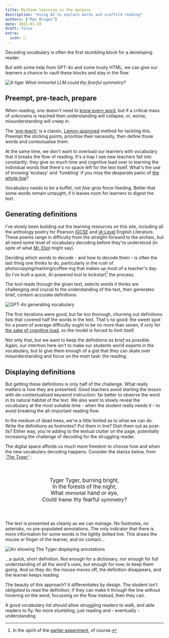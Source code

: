 ```yaml
---
title: Machine learning in the margins
description: "Using AI to explain words and scaffold reading"
authors: ["Max Bruges"]
date: 2025-01-20
draft: false
extra:
  icon: 💬
---
```


Decoding vocabulary is often the first stumbling block for a developing reader. 

But with some help from GPT-4o and some trusty HTML, we can give our learners a chance to vault these blocks and stay in the flow. 

![A tiger](/images/tiger-forest.webp)
*What immortal LLM could thy fearful symmetry?*

## Preempt, pre-teach, prepare

When reading, one doesn't need to [know every word](@/blog/PowerOfReading.md), but if a critical mass of unknowns is reached then understanding will collapse; or, worse, misunderstanding will creep in. 

The ['pre-teach'](https://cer.schools.nsw.gov.au/content/dam/doe/sws/schools/c/cer/localcontent/pre-teach_vocab.pdf) is a classic, [Lemov-approved](https://teachlikeachampion.org/blog/active-practice-key-vocabulary/) method for tackling this. Preempt the sticking points, prioritise their necessity, then define those words and contextualise them. 

At the same time, we don't want to overload our learners with vocabulary that it breaks the flow of reading. It's a trap I see new teachers fall into constantly; they give so much time and cognitive load over to learning the individual words that there's no space left for the text itself. What's the use of knowing 'ecstasy' and 'fumbling' if you miss the desperate panic of [the whole line](https://www.poetryfoundation.org/poems/46560/dulce-et-decorum-est)?

Vocabulary needs to be a buffet, not *foie-gras* force-feeding. Better that some words remain untaught, if it leaves room for learners to digest the text. 

## Generating definitions 

I've slowly been building out the learning resources on this site, including all the anthology poetry for Pearson [iGCSE](/learn/textbook/?filter=ks4) and [iA-Level](/learn/textbook/?filter=ks5) English Literature. These poems range in difficulty from the straight-forward to the archaic, but all need some level of vocabulary decoding before they're understood (in spite of what [Mr. Eliot](https://citatis.com/a4233/04dd7/) might say).

Deciding which words to decode - and how to decode them - is often the last thing one thinks to do, particularly in the rush of photocopying/marking/coffee-ing that makes up most of a teacher's day. So I've built a quick, AI-powered tool to kickstart[^1] the process. 

The tool reads through the given text, selects words it thinks are challenging *and* crucial to the understanding of the text, then generates brief, context-accurate definitions:

![GPT-4o generating vocabulary](/images/vocab.gif)

The first iterations were good, but far too thorough, churning out definitions lists that covered half the words in the text. That's no good: the sweet spot for a poem of average difficulty ought to be no more than seven, if only for [the sake of cognitive load](https://en.wikipedia.org/wiki/The_Magical_Number_Seven%2C_Plus_or_Minus_Two), so the model is forced to limit itself. 

Not only that, but we want to keep the definitions *as brief as possible*. Again, our intention here isn't to make our students world experts in the vocabulary, but to give them enough of a gist that they can skate over misunderstanding and focus on the main task: the reading.

## Displaying definitions

But getting these definitions is only half of the challenge. What really matters is how they are presented. Good teachers avoid starting the lesson with de-contextualised keyword instruction: far better to observe the word in its natural habitat of the text. We also want to slowly reveal the vocabulary at the most suitable time - when the student really needs it - to avoid breaking the all-important reading flow. 

In the medium of dead trees, we're a little limited as to what we can do. Write the definitions as footnotes? Put them in line? Dish them out as post-its? Either way, you're adding to the textual clutter on the page, potentially increasing the challenge of decoding for the struggling reader.

The digital space affords us much more freedom to choose how and when the new vocabulary decoding happens. Consider the stanza below, from [*'The Tyger'*](@/learn/textbook/the-tyger.md) :

<center>

<style>
    #snippet {
        font-size: 1.2em;
    }

    abbr {
        background-color: color-mix(in srgb, var(--a), transparent 80%);
        font-family: sans-serif;
        text-decoration: none;
        color: var(--t);
        padding-left: 0.2em;
        padding-right: 0.2em;
        margin-left: -0.2em;
        margin-right: -0.2em;
        position: relative;
        cursor: help;
        border: 1px solid transparent;
        background-color: transparent !important;
        border-bottom: 1pt dashed var(--a) !important;
        border-radius: 0px;
    }
    abbr:hover, abbr:focus {
        border: 1px solid var(--a) !important;
    }

    abbr:hover::after,
    abbr:focus::after {
      content: attr(data-title);
      font-size: 0.85em;
      padding-bottom: 3em;
      position: absolute;
      left: 50%;
      transform: translate(-50%, -0.25rem);
      bottom: 82%;
      min-width: 15em;
      text-overflow: ellipsis;
      text-align: center;
      background-color: var(--a);
      color: var(--b);
      box-shadow: 1px 1px 5px 0 rgba(0,0,0,0.4);
      font-size: 14px;
      padding: 3px 5px;
      z-index: 999;
    }

    .def:hover::after,
    .def:focus::after{
        background-color: var(--b);
        color: var(--t);
        font-style: italic;
        bottom: -1.55rem;
        border: 1pt dashed var(--a) !important;
        max-height: 1.1rem;
        line-height: 0.9em;
        height:1.1em;
        overflow-y:auto;
    }

    @media screen and (max-width: 500px) {
        abbr:hover::after,
        abbr:focus::after {
            left:110%
        }
    }
  </style>
<div id=snippet style="border: 3pt solid var(--a); border-radius:var(--border-radius);max-width:fit-content; padding:1.5em">
    <p>Tyger Tyger, burning bright,<br>
    In the forests of the night;<br>
    What <abbr class="def" data-title="(adj) god-like" tabindex="3">immortal</abbr> hand or eye,<br>
    Could <abbr class="def" data-title="(v) create, build" tabindex="4">frame</abbr> thy fearful <abbr class="def" data-title="(n) matching pattern of stripes" tabindex="5">symmetry</abbr>?</p>
</div>
</center>

The text is presented as cleanly as we can manage. No footnotes, no asterisks, no pre-populated annotations. The only indicator that there is more information for some words is the lightly dotted line. This draws the mouse or finger of the learner, and on contact...

![An showing The Tyger displaying annotations](/images/tyger-recording.gif)

...a quick, short definition. Not enough for a dictionary, nor enough for full understanding of all the word's uses, but enough for now, to keep them going. And so they do: the mouse moves off, the definition disappears, and the learner keeps reading.

The beauty of this approach? It differentiates by design. The student isn't *obligated* to read the definition; if they can make it through the line without hovering on the word, focussing on the flow instead, then they can. 

A good vocabulary list should allow struggling readers to walk, and able readers to fly. No more stumbling, just reading and - eventually - understanding.

[^1]: In the spirit of the [earlier experiment](@/blog/filtered-unfiltered.md), of course.
